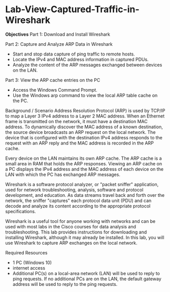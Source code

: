 # Lab-View-Captured-Traffic-in-Wireshark

**Objectives**
Part 1: Download and Install Wireshark

Part 2: Capture and Analyze ARP Data in Wireshark
* Start and stop data capture of ping traffic to remote hosts.
* Locate the IPv4 and MAC address information in captured PDUs.
* Analyze the content of the ARP messages exchanged between devices on the LAN.

Part 3: View the ARP cache entries on the PC

* Access the Windows Command Prompt.
* Use the Windows arp command to view the local ARP table cache on the PC.

Background / Scenario
Address Resolution Protocol (ARP) is used by TCP/IP to map a Layer 3 IPv4 address to a Layer 2 MAC address. When an Ethernet frame is transmitted on the network, it must have a destination MAC address. To dynamically discover the MAC address of a known destination, the source device broadcasts an ARP request on the local network. The device that is configured with the destination IPv4 address responds to the request with an ARP reply and the MAC address is recorded in the ARP cache.

Every device on the LAN maintains its own ARP cache. The ARP cache is a small area in RAM that holds the ARP responses. Viewing an ARP cache on a PC displays the IPv4 address and the MAC address of each device on the LAN with which the PC has exchanged ARP messages.

Wireshark is a software protocol analyzer, or "packet sniffer" application, used for network troubleshooting, analysis, software and protocol development, and education. As data streams travel back and forth over the network, the sniffer "captures" each protocol data unit (PDU) and can decode and analyze its content according to the appropriate protocol specifications.

Wireshark is a useful tool for anyone working with networks and can be used with most labs in the Cisco courses for data analysis and troubleshooting. This lab provides instructions for downloading and installing Wireshark, although it may already be installed. In this lab, you will use Wireshark to capture ARP exchanges on the local network.

Required Resources
* 1 PC (Windows 10)
* internet access
* Additional PC(s) on a local-area network (LAN) will be used to reply to ping requests. If no additional PCs are on the LAN, the default gateway address will be used to reply to the ping requests.

